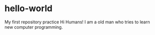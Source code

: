 # hello-world
My first repository practice
Hi Humans!
I am a old man who tries to learn new computer programming.
